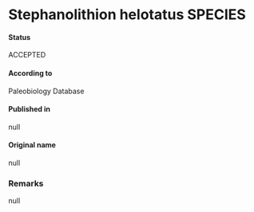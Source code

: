 Stephanolithion helotatus SPECIES
=======

#### Status
ACCEPTED

#### According to
Paleobiology Database

#### Published in
null

#### Original name
null

### Remarks
null